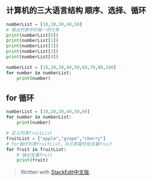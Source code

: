 计算机的三大语言结构
顺序、选择、循环
--

```python
numberList = [10,20,30,40,50]
# 输出列表中的每一项元素
print(numberList[0])
print(numberList[1])
print(numberList[2])
print(numberList[3])
print(numberList[4])
```

```python
numberList = [10,20,30,40,50,60,70,80,100]
for number in numberList:
	print(number)
```

for 循环
--
```python
numberList = [10,20,30,40,50,60]
for number in numberList:
	print(number)

# 定义列表fruitList
fruitList = ["apple","grape","cherry"]
# for循环列表fruitList，将元素属性给变量fruit
for fruit in fruitList:
	# 输出变量fruit
	print(fruit)
```


> Written with [StackEdit中文版](https://stackedit.cn/).
<!--stackedit_data:
eyJoaXN0b3J5IjpbOTI0NzE5NTMzXX0=
-->